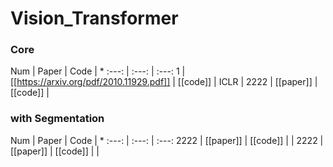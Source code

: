 # Vision_Transformer

### Core

Num | Paper | Code | *
:---: | :---: | :---:
1 | [[https://arxiv.org/pdf/2010.11929.pdf]] | [[code]] | ICLR |
2222 | [[paper]] | [[code]] |


### with Segmentation

Num | Paper | Code | *
:---: | :---: | :---:
2222 | [[paper]] | [[code]] | |
2222 | [[paper]] | [[code]] | |

